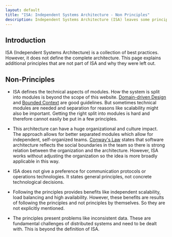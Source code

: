 ```yaml
---
layout: default
title: "ISA: Independent Systems Architecture - Non Principles"
description: Independent Systems Architecture (ISA) leaves some principles out - why?
---
```


## Introduction

ISA (Independent Systems Architecture) is a collection of best practices. However, it
does not define the complete architecture. This page explains
additional principles that are not part of ISA and why they were left out.

## Non-Principles

* ISA defines the technical aspects of modules. How the system is
  split into modules is beyond the scope of this
  website. [Domain-driven Design](https://en.wikipedia.org/wiki/Domain-driven_design)
  and
  [Bounded Context](https://en.wikipedia.org/wiki/Domain-driven_design#Bounded_context)
  are good guidelines. But sometimes technical modules are needed and
  separation for reasons like scalability might also be
  important. Getting the right split into modules is hard and
  therefore cannot easily be put in a few principles.

* This architecture can have a huge organizational and culture
  impact. The approach allows for better separated modules which allow
  for independent, self-organized
  teams. [Conway's Law](https://en.wikipedia.org/wiki/Conway%27s_law)
  states that software architecture reflects the social boundaries in
  the team so there is strong relation between the organization and
  the architecture. However, ISA works without adjusting the
  organization so the idea is more broadly applicable in this way.

* ISA does not give a preference for communication protocols or
  operations technologies. It states general principles, not
  concrete technological decisions.
  
* Following the principles provides benefits like independent scalability, load
  balancing and high availability. However, these benefits are results of following the
  principles and not principles by themselves. So they are not
  explicitly mentioned.
  
* The principles present problems like inconsistent data. These are
   fundamental challenges of distributed systems and need to be dealt
   with. This is beyond the definition of ISA.
